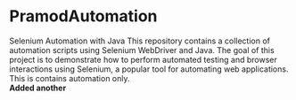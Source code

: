 # PramodAutomation
Selenium Automation with Java This repository contains a collection of automation scripts using Selenium WebDriver and Java. The goal of this project is to demonstrate how to perform automated testing and browser interactions using Selenium, a popular tool for automating web applications.
<br>
This is contains automation only.
<br>
<B>Added another</B>
